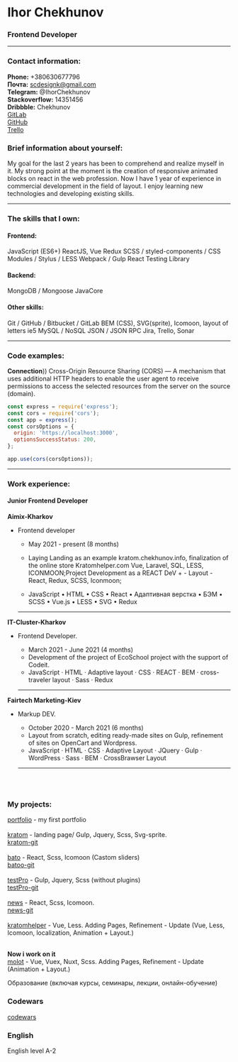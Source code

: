 # Ihor Chekhunov

### Frontend Developer

---

### Contact information:

**Phone:** +380630677796<br>
**Почта:** scdesignk@gmail.com<br>
**Telegram:** @IhorChekhunov<br>
**Stackoverflow:** 14351456<br>
**Dribbble:** Chekhunov<br>
[GitLab](https://gitlab.com/Raday)<br>
[GitHub](https://github.com/chekhunov)<br>
[Trello](https://trello.com/bimbaba)<br>

### Brief information about yourself:

My goal for the last 2 years has been to comprehend and realize myself in it. My strong point at the moment is the creation of responsive animated blocks on react in the web profession. Now I have 1 year of experience in commercial development in the field of layout. I enjoy learning new technologies and developing existing skills.

---

### The skills that I own:

#### Frontend:

JavaScript (ES6+)
ReactJS, Vue
Redux
SCSS / styled-components / CSS Modules / Stylus / LESS
Webpack / Gulp
React Testing Library

#### Backend:

MongoDB / Mongoose
JavaCore

#### Other skills:

Git / GitHub / Bitbucket / GitLab
BEM (CSS), SVG(sprite), Icomoon,
layout of letters ie5
MySQL / NoSQL
JSON / JSON RPC
Jira, Trello, Sonar

---

### Code examples:

**Connection**))
Cross-Origin Resource Sharing (CORS) — A mechanism that uses additional HTTP headers to enable the user agent to receive permissions to access the selected resources from the server on the source (domain).

```javascript
const express = require('express');
const cors = require('cors');
const app = express();
const corsOptions = {
  origin: 'https://localhost:3000',
  optionsSuccessStatus: 200,
};

app.use(cors(corsOptions));
```

---

### Work experience:

#### Junior Frontend Developer

**Aimix-Kharkov**

- Frontend developer

  - May 2021 - present (8 months)
  - Laying Landing as an example kratom.chekhunov.info, finalization of the online store Kratomhelper.com Vue, Laravel, SQL, LESS, ICONMOON;Project Development as a REACT DeV + - Layout - React, Redux, SCSS, Iconmoon;

  - JavaScript • HTML • CSS • React • Адаптивная верстка • БЭМ • SCSS • Vue.js • LESS • SVG • Redux

  ***

**IT-Cluster-Kharkov**

- Frontend Developer.

  - March 2021 - June 2021 (4 months)
  - Development of the project of EcoSchool project with the support of Codeit.
  - JavaScript · HTML · Adaptive layout · CSS · REACT · BEM · cross-traveler layout · Sass · Redux

  ***

**Fairtech Marketing-Kiev**

- Markup DEV.

  - October 2020 - March 2021 (6 months)
  - Layout from scratch, editing ready-made sites on Gulp, refinement of sites on OpenCart and Wordpress.
  - JavaScript · HTML · CSS · Adaptive Layout · JQuery · Gulp · WordPress · Sass · BEM · CrossBrawser Layout

  ***

<br><br>

### My projects:

[portfolio](http://chekhunov.info/) - my first portfolio<br><br>
[kratom](https://kratom.chekhunov.info/) - landing page/ Gulp, Jquery, Scss, Svg-sprite.<br>
[kratom-git](https://github.com/chekhunov/kratom)<br><br>
[bato](https://chekhunov.github.io/BatoTest/) - React, Scss, Icomoon (Castom sliders)<br>
[batoo-git](https://github.com/chekhunov/BatoTest) <br><br>
[testPro](https://tftl.chekhunov.info/) - Gulp, Jquery, Scss (without plugins)<br>
[testPro-git](https://github.com/chekhunov/TFTL) <br><br>
[news](https://chekhunov.github.io/react-news-app/) - React, Scss, Icomoon.<br>
[news-git](https://github.com/chekhunov/react-news-app)<br><br>
[kratomhelper](https://kratomhelper.com/) - Vue, Less. Adding Pages, Refinement - Update (Vue, Less, Icomoon, localization, Animation + Layout.)<br><br>

**Now i work on it**<br>
[molot](https://imolot.com.ua/) - Vue, Vuex, Nuxt, Scss. Adding Pages, Refinement - Update (Animation + Layout.)<br>

Образование (включая курсы, семинары, лекции, онлайн-обучение)

### Codewars

[codewars](https://www.codewars.com/users/chekhunov)

### English

English level A-2

